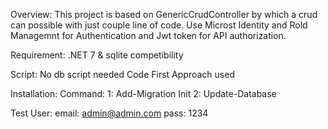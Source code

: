 Overview:
This project is based on GenericCrudController by which a crud can possible with just couple line of code.
Use Microst Identity and Rold Managemnt for Authentication and Jwt token for API authorization.



Requirement:
.NET 7 &
sqlite competibility 

Script: No db script needed
Code First Approach used

Installation:
Command: 
1: Add-Migration Init
2: Update-Database

Test User: email: admin@admin.com
            pass: 1234


